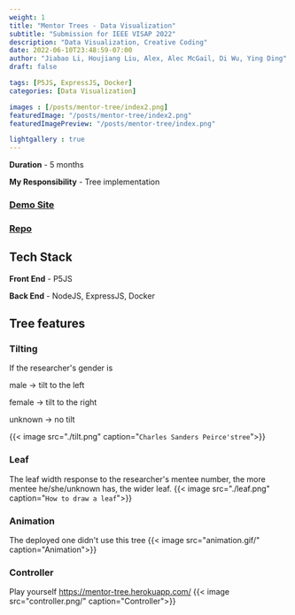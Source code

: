 ```yaml
---
weight: 1
title: "Mentor Trees - Data Visualization"
subtitle: "Submission for IEEE VISAP 2022"
description: "Data Visualization, Creative Coding"
date: 2022-06-10T23:48:59-07:00
author: "Jiabao Li, Houjiang Liu, Alex, Alec McGail, Di Wu, Ying Ding"
draft: false

tags: [P5JS, ExpressJS, Docker]
categories: [Data Visualization]

images : [/posts/mentor-tree/index2.png]
featuredImage: "/posts/mentor-tree/index2.png"
featuredImagePreview: "/posts/mentor-tree/index.png"

lightgallery : true
---
```


<!--more-->

**Duration** -  5 months 

**My Responsibility** - Tree implementation

### [Demo Site](https://www.mentortrees.com)
### [Repo](https://github.com/zengjilie/mentortree)

## Tech Stack

**Front End** - P5JS

**Back End** - NodeJS, ExpressJS, Docker

## Tree features

### Tilting
If the researcher's gender is 

male -> tilt to the left 

female -> tilt to the right 

unknown -> no tilt

{{< image src="./tilt.png" caption="`Charles Sanders Peirce'stree`">}}

### Leaf 
The leaf width response to the researcher's mentee number, the more mentee he/she/unknown has, the wider leaf.
{{< image src="./leaf.png" caption="`How to draw a leaf`">}}

###  Animation
The deployed one didn't use this tree
{{< image src="animation.gif/" caption="Animation">}}

### Controller
Play yourself https://mentor-tree.herokuapp.com/
{{< image src="controller.png/" caption="Controller">}}

